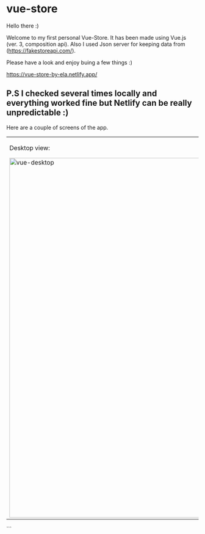 # vue-store

Hello there :)

Welcome to my first personal Vue-Store. It has been made using Vue.js (ver. 3, composition api). Also I used Json server for keeping data from (https://fakestoreapi.com/).

Please have a look and enjoy buing a few things :)

https://vue-store-by-ela.netlify.app/

P.S I checked several times locally and everything worked fine but Netlify can be really unpredictable :)
-----------------------------------------------
Here are a couple of screens of the app.
<table>
 <tr><td valign="top" width="20%">

Desktop view:

<img width="941" alt="vue-desktop" src="https://user-images.githubusercontent.com/95523781/224495639-6fd3e40d-32eb-46da-9eef-040a3f91ef41.png">
  </td>

<td valign="top" width="20%">
   
Mobile view:

<img width="403" alt="vue-mobile" src="https://user-images.githubusercontent.com/95523781/224495645-9c1ce831-d88c-4e21-95b7-67cc7068ffb6.png">
   
</td>
  
<td valign="top" width="20%">
 
Searching options when typing letters:

<img width="726" alt="vue-search-desktop" src="https://user-images.githubusercontent.com/95523781/224495651-890b19f6-3e48-45c2-9b0a-af29d4bfe86c.png">
 
</td>

<td valign="top" width="20%">
 
Products page with sortting options:

<img width="924" alt="products-page" src="https://user-images.githubusercontent.com/95523781/224495658-addf0ef9-901e-443c-b9c4-12b7ca2c4fff.png">
 
</td>

<td valign="top" width="20%">
 
Email registration and validation:

<img width="216" alt="email-validation" src="https://user-images.githubusercontent.com/95523781/224495666-9e8c0277-cc8d-40ea-988d-df1e95bbd7b8.png">
 
</td>
 
</tr>

</table>  
```


